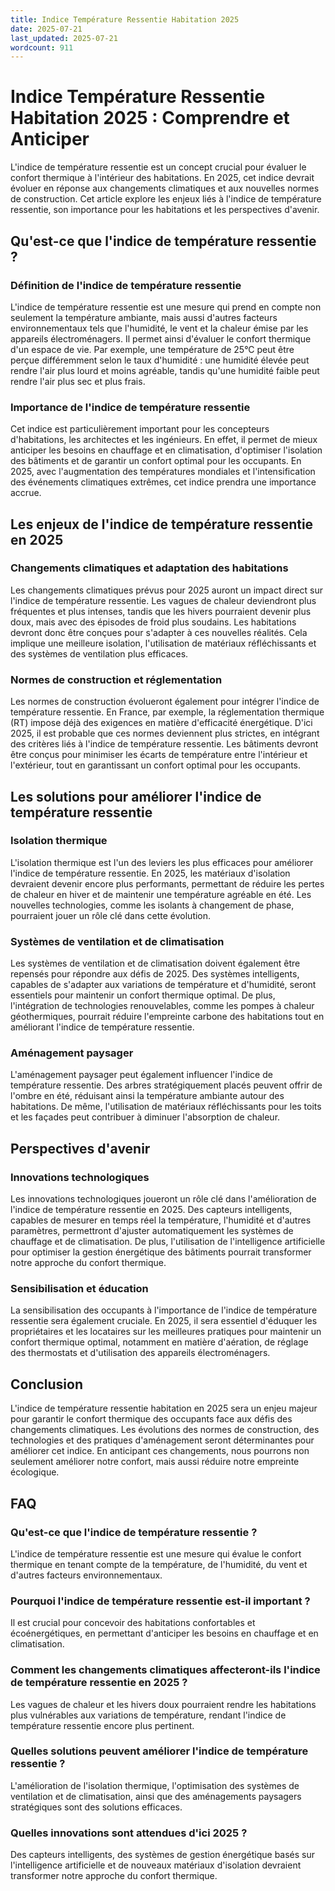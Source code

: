 ```yaml
---
title: Indice Température Ressentie Habitation 2025
date: 2025-07-21
last_updated: 2025-07-21
wordcount: 911
---
```


# Indice Température Ressentie Habitation 2025 : Comprendre et Anticiper

L'indice de température ressentie est un concept crucial pour évaluer le confort thermique à l'intérieur des habitations. En 2025, cet indice devrait évoluer en réponse aux changements climatiques et aux nouvelles normes de construction. Cet article explore les enjeux liés à l'indice de température ressentie, son importance pour les habitations et les perspectives d'avenir.

## Qu'est-ce que l'indice de température ressentie ?

### Définition de l'indice de température ressentie

L'indice de température ressentie est une mesure qui prend en compte non seulement la température ambiante, mais aussi d'autres facteurs environnementaux tels que l'humidité, le vent et la chaleur émise par les appareils électroménagers. Il permet ainsi d'évaluer le confort thermique d'un espace de vie. Par exemple, une température de 25°C peut être perçue différemment selon le taux d'humidité : une humidité élevée peut rendre l'air plus lourd et moins agréable, tandis qu'une humidité faible peut rendre l'air plus sec et plus frais.

### Importance de l'indice de température ressentie

Cet indice est particulièrement important pour les concepteurs d'habitations, les architectes et les ingénieurs. En effet, il permet de mieux anticiper les besoins en chauffage et en climatisation, d'optimiser l'isolation des bâtiments et de garantir un confort optimal pour les occupants. En 2025, avec l'augmentation des températures mondiales et l'intensification des événements climatiques extrêmes, cet indice prendra une importance accrue.

## Les enjeux de l'indice de température ressentie en 2025

### Changements climatiques et adaptation des habitations

Les changements climatiques prévus pour 2025 auront un impact direct sur l'indice de température ressentie. Les vagues de chaleur deviendront plus fréquentes et plus intenses, tandis que les hivers pourraient devenir plus doux, mais avec des épisodes de froid plus soudains. Les habitations devront donc être conçues pour s'adapter à ces nouvelles réalités. Cela implique une meilleure isolation, l'utilisation de matériaux réfléchissants et des systèmes de ventilation plus efficaces.

### Normes de construction et réglementation

Les normes de construction évolueront également pour intégrer l'indice de température ressentie. En France, par exemple, la réglementation thermique (RT) impose déjà des exigences en matière d'efficacité énergétique. D'ici 2025, il est probable que ces normes deviennent plus strictes, en intégrant des critères liés à l'indice de température ressentie. Les bâtiments devront être conçus pour minimiser les écarts de température entre l'intérieur et l'extérieur, tout en garantissant un confort optimal pour les occupants.

## Les solutions pour améliorer l'indice de température ressentie

### Isolation thermique

L'isolation thermique est l'un des leviers les plus efficaces pour améliorer l'indice de température ressentie. En 2025, les matériaux d'isolation devraient devenir encore plus performants, permettant de réduire les pertes de chaleur en hiver et de maintenir une température agréable en été. Les nouvelles technologies, comme les isolants à changement de phase, pourraient jouer un rôle clé dans cette évolution.

### Systèmes de ventilation et de climatisation

Les systèmes de ventilation et de climatisation doivent également être repensés pour répondre aux défis de 2025. Des systèmes intelligents, capables de s'adapter aux variations de température et d'humidité, seront essentiels pour maintenir un confort thermique optimal. De plus, l'intégration de technologies renouvelables, comme les pompes à chaleur géothermiques, pourrait réduire l'empreinte carbone des habitations tout en améliorant l'indice de température ressentie.

### Aménagement paysager

L'aménagement paysager peut également influencer l'indice de température ressentie. Des arbres stratégiquement placés peuvent offrir de l'ombre en été, réduisant ainsi la température ambiante autour des habitations. De même, l'utilisation de matériaux réfléchissants pour les toits et les façades peut contribuer à diminuer l'absorption de chaleur.

## Perspectives d'avenir

### Innovations technologiques

Les innovations technologiques joueront un rôle clé dans l'amélioration de l'indice de température ressentie en 2025. Des capteurs intelligents, capables de mesurer en temps réel la température, l'humidité et d'autres paramètres, permettront d'ajuster automatiquement les systèmes de chauffage et de climatisation. De plus, l'utilisation de l'intelligence artificielle pour optimiser la gestion énergétique des bâtiments pourrait transformer notre approche du confort thermique.

### Sensibilisation et éducation

La sensibilisation des occupants à l'importance de l'indice de température ressentie sera également cruciale. En 2025, il sera essentiel d'éduquer les propriétaires et les locataires sur les meilleures pratiques pour maintenir un confort thermique optimal, notamment en matière d'aération, de réglage des thermostats et d'utilisation des appareils électroménagers.

## Conclusion

L'indice de température ressentie habitation en 2025 sera un enjeu majeur pour garantir le confort thermique des occupants face aux défis des changements climatiques. Les évolutions des normes de construction, des technologies et des pratiques d'aménagement seront déterminantes pour améliorer cet indice. En anticipant ces changements, nous pourrons non seulement améliorer notre confort, mais aussi réduire notre empreinte écologique.

## FAQ

### Qu'est-ce que l'indice de température ressentie ?

L'indice de température ressentie est une mesure qui évalue le confort thermique en tenant compte de la température, de l'humidité, du vent et d'autres facteurs environnementaux.

### Pourquoi l'indice de température ressentie est-il important ?

Il est crucial pour concevoir des habitations confortables et écoénergétiques, en permettant d'anticiper les besoins en chauffage et en climatisation.

### Comment les changements climatiques affecteront-ils l'indice de température ressentie en 2025 ?

Les vagues de chaleur et les hivers doux pourraient rendre les habitations plus vulnérables aux variations de température, rendant l'indice de température ressentie encore plus pertinent.

### Quelles solutions peuvent améliorer l'indice de température ressentie ?

L'amélioration de l'isolation thermique, l'optimisation des systèmes de ventilation et de climatisation, ainsi que des aménagements paysagers stratégiques sont des solutions efficaces.

### Quelles innovations sont attendues d'ici 2025 ?

Des capteurs intelligents, des systèmes de gestion énergétique basés sur l'intelligence artificielle et de nouveaux matériaux d'isolation devraient transformer notre approche du confort thermique.